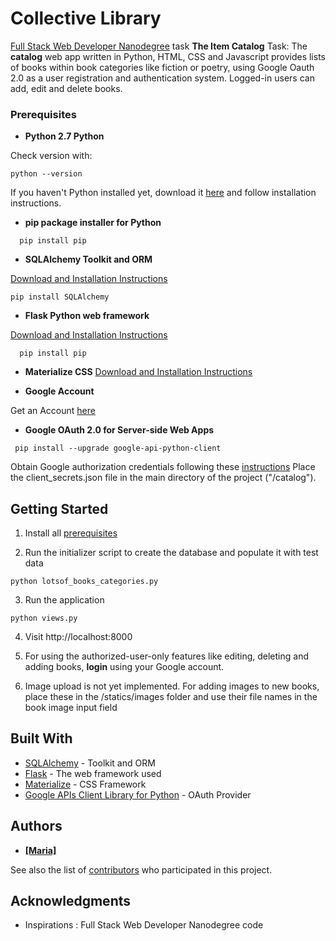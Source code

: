 
# Collective Library

[Full Stack Web Developer Nanodegree](https://eu.udacity.com/course/full-stack-web-developer-nanodegree--nd004) task **The Item Catalog** Task:
The **catalog** web app written in Python, HTML, CSS and Javascript provides lists of books within book categories like fiction or poetry, using Google Oauth 2.0 as a user registration and authentication system. Logged-in users can add, edit and delete books.

### Prerequisites

- **Python 2.7 Python**

Check version with:
```
python --version
```
If you haven't Python installed yet, download it [here](https://www.python.org/downloads/release/python-2716/) and follow installation instructions.

- **pip package installer for Python**
```
  pip install pip
```
- **SQLAlchemy Toolkit and ORM**

[Download and Installation Instructions](https://docs.sqlalchemy.org/en/13/intro.html)
```
pip install SQLAlchemy
```

- **Flask Python web framework**

[Download and Installation Instructions](http://flask.pocoo.org/docs/1.0/installation/#installation)
```
  pip install pip
```

- **Materialize CSS**
[Download and Installation Instructions](https://materializecss.com/getting-started.html)


- **Google Account**

Get an Account [here](https://accounts.google.com/signup/v2/webcreateaccount?service=cloudconsole&continue=https%3A%2F%2Fconsole.developers.google.com%2Fapis%2Fcredentials%2Foauthclient%2F757126685548-746rj9atg5nu6tsf0ouj2hcr7vpva5dn.apps.googleusercontent.com%3Fproject%3Dlibrary-240907%26hl%3Dde%26organizationId%3D56443648637&hl=de&gmb=exp&biz=false&flowName=GlifWebSignIn&flowEntry=SignUp&nogm=true)

- **Google OAuth 2.0 for Server-side Web Apps**
```
 pip install --upgrade google-api-python-client
```

Obtain Google authorization credentials following these [instructions](https://developers.google.com/identity/protocols/OAuth2WebServer#enable-apis)
Place the client_secrets.json file in the main directory of the project ("/catalog").

## Getting Started

1. Install all [prerequisites](https://github.com/Leelu55/catalog#prerequisites)

2. Run the initializer script to create the database and populate it with test data

```
python lotsof_books_categories.py
```

3. Run the application

```
python views.py
```

4. Visit http://localhost:8000

5. For using the authorized-user-only features like editing, deleting and adding books, **login** using your Google account.

6. Image upload is not yet implemented.
For adding images to new books, place these in the /statics/images folder and use their file names in the book image input field

## Built With

* [SQLAlchemy](https://www.sqlalchemy.org/) - Toolkit and ORM
* [Flask](http://flask.pocoo.org/docs/1.0/) - The web framework used
* [Materialize](https://materializecss.com/) - CSS Framework
* [Google APIs Client Library for Python](https://developers.google.com/api-client-library/python/) - OAuth Provider

## Authors

* **[[Maria]](https://github.com/Leelu55/)**

See also the list of [contributors](https://github.com/Leelu55/catalog/contributors) who participated in this project.

## Acknowledgments

* Inspirations : Full Stack Web Developer Nanodegree code


